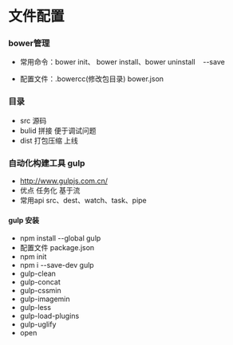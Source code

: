 # 文件配置

### bower管理

* 常用命令：bower init、 bower install、bower uninstall    --save

* 配置文件：.bowercc(修改包目录)  bower.json


### 目录
* src 源码
* bulid 拼接 便于调试问题
* dist 打包压缩 上线

### 自动化构建工具 gulp 
* http://www.gulpjs.com.cn/
* 优点 任务化 基于流
* 常用api src、dest、watch、task、pipe
#### gulp 安装
*  npm install --global gulp
* 配置文件 package.json
* npm init
* npm i --save-dev gulp
* gulp-clean 
* gulp-concat
* gulp-cssmin
* gulp-imagemin
* gulp-less
* gulp-load-plugins
* gulp-uglify
* open
